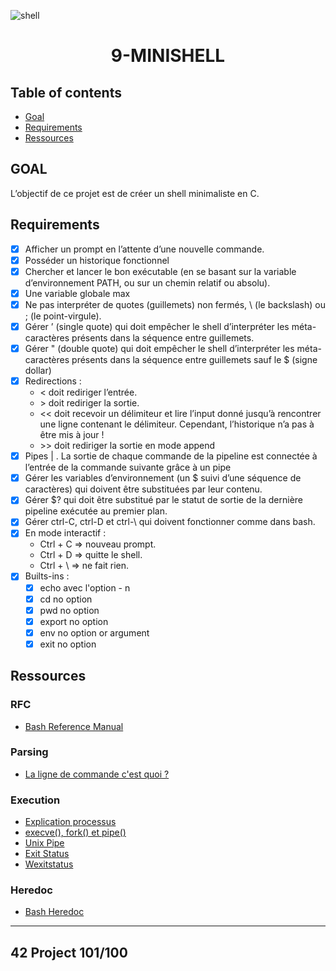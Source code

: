 <p align="center">

![shell](https://user-images.githubusercontent.com/85625233/206887409-d411cb06-36ff-4ed2-8c6d-8432bb4aeb5a.jpg)

</p>


<H1 align="center">
9-MINISHELL
</H1>

## Table of contents
* [Goal](#Goal)  
* [Requirements](#Requirements)
* [Ressources](#Ressources)

## GOAL

L’objectif de ce projet est de créer un shell minimaliste en C. 

## Requirements

- [x]  Afficher un prompt en l’attente d’une nouvelle commande.
- [x] Posséder un historique fonctionnel
- [x] Chercher et lancer le bon exécutable (en se basant sur la variable d’environnement
PATH, ou sur un chemin relatif ou absolu).
- [x] Une variable globale max
- [x] Ne pas interpréter de quotes (guillemets) non fermés, \ (le backslash) ou ; (le point-virgule).
- [x] Gérer ’ (single quote) qui doit empêcher le shell d’interpréter les méta-caractères
présents dans la séquence entre guillemets.
- [x] Gérer " (double quote) qui doit empêcher le shell d’interpréter les méta-caractères
présents dans la séquence entre guillemets sauf le $ (signe dollar)
- [x] Redirections :
  * \< doit rediriger l’entrée.
  * \> doit rediriger la sortie.
  * \<< doit recevoir un délimiteur et lire l’input donné jusqu’à rencontrer une ligne
contenant le délimiteur. Cependant, l’historique n’a pas à être mis à jour !
  * \>> doit rediriger la sortie en mode append
- [x]  Pipes | . La sortie de chaque commande de la pipeline
est connectée à l’entrée de la commande suivante grâce à un pipe
- [x] Gérer les variables d’environnement (un $ suivi d’une séquence de caractères)
qui doivent être substituées par leur contenu.
- [x] Gérer $? qui doit être substitué par le statut de sortie de la dernière pipeline
exécutée au premier plan.
- [x] Gérer ctrl-C, ctrl-D et ctrl-\ qui doivent fonctionner comme dans bash.
- [x] En mode interactif :  
  * Ctrl + C => nouveau prompt.
  * Ctrl + D => quitte le shell.
  * Ctrl + \ => ne fait rien.
- [x] Builts-ins :  
   - [x] echo avec l'option - n
   - [x] cd no option
   - [x] pwd no option
   - [x] export no option
   - [x] env no option or argument
   - [x] exit no option

## Ressources
### RFC
* [Bash Reference Manual](https://www.gnu.org/software/bash/manual/bash.html)

### Parsing
* [La ligne de commande c'est quoi ?](https://linux.goffinet.org/administration/le-shell/la-ligne-de-commande/)

### Execution
* [Explication processus](https://www.journaldunet.fr/web-tech/dictionnaire-du-webmastering/1445274-process-informatique-definition-detaillee-et-concrete/)
* [execve(), fork() et pipe()](https://n-pn.fr/t/2318-c--programmation-systeme-execve-fork-et-pipe)
* [Unix Pipe](https://aurelienbrabant.fr/blog/an-introduction-to-unix-pipes)
* [Exit Status](https://www.geeksforgeeks.org/exit-codes-in-c-c-with-examples/)
* [Wexitstatus](https://www.demo2s.com/c/c-wexitstatus-child-status.html)
 
### Heredoc
* [Bash Heredoc](https://linuxize.com/post/bash-heredoc/)

***
## 42 Project 101/100

